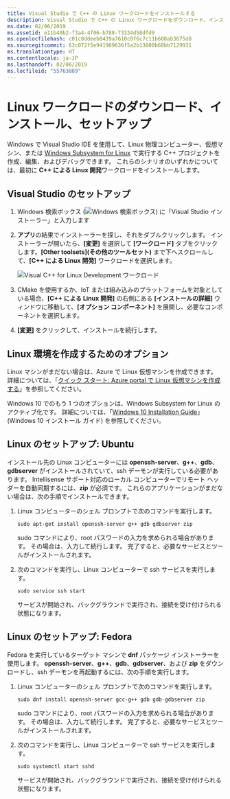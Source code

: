 ```yaml
---
title: Visual Studio で C++ の Linux ワークロードをインストールする
description: Visual Studio で C++ の Linux ワークロードをダウンロード、インストール、セットアップする方法について説明します。
ms.date: 02/06/2019
ms.assetid: e11b40b2-f3a4-4f06-b788-73334d58dfd9
ms.openlocfilehash: c01c8ddeeb8439a7610c0f6c7c11b608ab3675d8
ms.sourcegitcommit: 63c072f5e941989636f5a2b13800b68bb7129931
ms.translationtype: HT
ms.contentlocale: ja-JP
ms.lasthandoff: 02/06/2019
ms.locfileid: "55763889"
---
```

# <a name="download-install-and-setup-the-linux-workload"></a>Linux ワークロードのダウンロード、インストール、セットアップ

Windows で Visual Studio IDE を使用して、Linux 物理コンピューター、仮想マシン、または [Windows Subsystem for Linux](/windows/wsl/about) で実行する C++ プロジェクトを作成、編集、およびデバッグできます。 これらのシナリオのいずれかについては、最初に **C++ による Linux 開発**ワークロードをインストールします。

## <a name="visual-studio-setup"></a>Visual Studio のセットアップ

1. Windows 検索ボックス (![Windows 検索ボックス](media/visual-studio-installer-search.png)) に「Visual Studio インストーラー」と入力します
2. **アプリ**の結果でインストーラーを探し、それをダブルクリックします。 インストーラーが開いたら、**[変更]** を選択して **[ワークロード]** タブをクリックします。**[Other toolsets]\(その他のツールセット\)** まで下へスクロールして、**[C++ による Linux 開発]** ワークロードを選択します。

   ![Visual C++ for Linux Development ワークロード](media/linuxworkload.png)

1. CMake を使用するか、IoT または組み込みのプラットフォームを対象としている場合、**[C++ による Linux 開発]** の右側にある **[インストールの詳細]** ウィンドウに移動して、**[オプション コンポーネント]** を展開し、必要なコンポーネントを選択します。

1. **[変更]** をクリックして、インストールを続行します。

## <a name="options-for-creating-a-linux-environment"></a>Linux 環境を作成するためのオプション

Linux マシンがまだない場合は、Azure で Linux 仮想マシンを作成できます。 詳細については、「[クイック スタート: Azure portal で Linux 仮想マシンを作成する](/azure/virtual-machines/linux/quick-create-portal)」を参照してください。

Windows 10 でのもう 1 つのオプションは、Windows Subsystem for Linux のアクティブ化です。 詳細については、「[Windows 10 Installation Guide](/windows/wsl/install-win10)」(Windows 10 インストール ガイド) を参照してください。

## <a name="linux-setup-ubuntu"></a>Linux のセットアップ: Ubuntu

インストール先の Linux コンピューターには **openssh-server**、**g++**、**gdb**、**gdbserver** がインストールされていて、ssh デーモンが実行している必要があります。 Intellisense サポート対応のローカル コンピューターでリモート ヘッダーを自動同期するには、**zip** が必須です。 これらのアプリケーションがまだない場合は、次の手順でインストールできます。

1. Linux コンピューターのシェル プロンプトで次のコマンドを実行します。

   `sudo apt-get install openssh-server g++ gdb gdbserver zip`

   sudo コマンドにより、root パスワードの入力を求められる場合があります。  その場合は、入力して続行します。 完了すると、必要なサービスとツールがインストールされます。

1. 次のコマンドを実行し、Linux コンピューターで ssh サービスを実行します。

   `sudo service ssh start`

   サービスが開始され、バックグラウンドで実行され、接続を受け付けられる状態になります。

## <a name="linux-setup-fedora"></a>Linux のセットアップ: Fedora

Fedora を実行しているターゲット マシンで **dnf** パッケージ インストーラーを使用します。 **openssh-server**、**g++**、**gdb**、**gdbserver**、および **zip** をダウンロードし、ssh デーモンを再起動するには、次の手順を実行します。

1. Linux コンピューターのシェル プロンプトで次のコマンドを実行します。

   `sudo dnf install openssh-server gcc-g++ gdb gdb-gdbserver zip`

   sudo コマンドにより、root パスワードの入力を求められる場合があります。  その場合は、入力して続行します。 完了すると、必要なサービスとツールがインストールされます。

1. 次のコマンドを実行し、Linux コンピューターで ssh サービスを実行します。

   `sudo systemctl start sshd`

   サービスが開始され、バックグラウンドで実行され、接続を受け付けられる状態になります。

